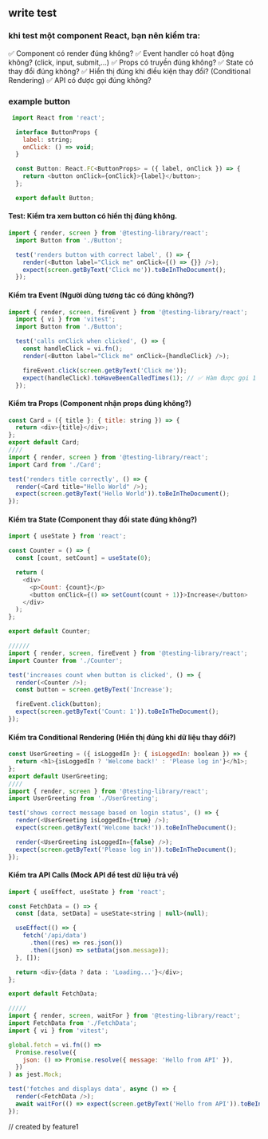 ## write test
### khi test một component React, bạn nên kiểm tra:
✅ Component có render đúng không?
✅ Event handler có hoạt động không? (click, input, submit,...)
✅ Props có truyền đúng không?
✅ State có thay đổi đúng không?
✅ Hiển thị đúng khi điều kiện thay đổi? (Conditional Rendering)
✅ API có được gọi đúng không?

### example button
```javascript
 import React from 'react';

  interface ButtonProps {
    label: string;
    onClick: () => void;
  }

  const Button: React.FC<ButtonProps> = ({ label, onClick }) => {
    return <button onClick={onClick}>{label}</button>;
  };

  export default Button;
```
####  Test: Kiểm tra xem button có hiển thị đúng không.
```javascript
import { render, screen } from '@testing-library/react';
  import Button from './Button';

  test('renders button with correct label', () => {
    render(<Button label="Click me" onClick={() => {}} />);
    expect(screen.getByText('Click me')).toBeInTheDocument();
  });
```
#### Kiểm tra Event (Người dùng tương tác có đúng không?)
```javascript
import { render, screen, fireEvent } from '@testing-library/react';
  import { vi } from 'vitest';
  import Button from './Button';

  test('calls onClick when clicked', () => {
    const handleClick = vi.fn();
    render(<Button label="Click me" onClick={handleClick} />);

    fireEvent.click(screen.getByText('Click me'));
    expect(handleClick).toHaveBeenCalledTimes(1); // ✅ Hàm được gọi 1 lần
  });
```
#### Kiểm tra Props (Component nhận props đúng không?)
```javascript
const Card = ({ title }: { title: string }) => {
  return <div>{title}</div>;
};
export default Card;
////
import { render, screen } from '@testing-library/react';
import Card from './Card';

test('renders title correctly', () => {
  render(<Card title="Hello World" />);
  expect(screen.getByText('Hello World')).toBeInTheDocument();
});
```
#### Kiểm tra State (Component thay đổi state đúng không?)
```javascript
import { useState } from 'react';

const Counter = () => {
  const [count, setCount] = useState(0);

  return (
    <div>
      <p>Count: {count}</p>
      <button onClick={() => setCount(count + 1)}>Increase</button>
    </div>
  );
};

export default Counter;

//////
import { render, screen, fireEvent } from '@testing-library/react';
import Counter from './Counter';

test('increases count when button is clicked', () => {
  render(<Counter />);
  const button = screen.getByText('Increase');

  fireEvent.click(button);
  expect(screen.getByText('Count: 1')).toBeInTheDocument();
});
```

#### Kiểm tra Conditional Rendering (Hiển thị đúng khi dữ liệu thay đổi?)
```javascript
const UserGreeting = ({ isLoggedIn }: { isLoggedIn: boolean }) => {
  return <h1>{isLoggedIn ? 'Welcome back!' : 'Please log in'}</h1>;
};
export default UserGreeting;
////
import { render, screen } from '@testing-library/react';
import UserGreeting from './UserGreeting';

test('shows correct message based on login status', () => {
  render(<UserGreeting isLoggedIn={true} />);
  expect(screen.getByText('Welcome back!')).toBeInTheDocument();

  render(<UserGreeting isLoggedIn={false} />);
  expect(screen.getByText('Please log in')).toBeInTheDocument();
});
```
####  Kiểm tra API Calls (Mock API để test dữ liệu trả về)
```javascript
import { useEffect, useState } from 'react';

const FetchData = () => {
  const [data, setData] = useState<string | null>(null);

  useEffect(() => {
    fetch('/api/data')
      .then((res) => res.json())
      .then((json) => setData(json.message));
  }, []);

  return <div>{data ? data : 'Loading...'}</div>;
};

export default FetchData;

/////
import { render, screen, waitFor } from '@testing-library/react';
import FetchData from './FetchData';
import { vi } from 'vitest';

global.fetch = vi.fn(() =>
  Promise.resolve({
    json: () => Promise.resolve({ message: 'Hello from API' }),
  })
) as jest.Mock;

test('fetches and displays data', async () => {
  render(<FetchData />);
  await waitFor(() => expect(screen.getByText('Hello from API')).toBeInTheDocument());
});
```
// created by feature1